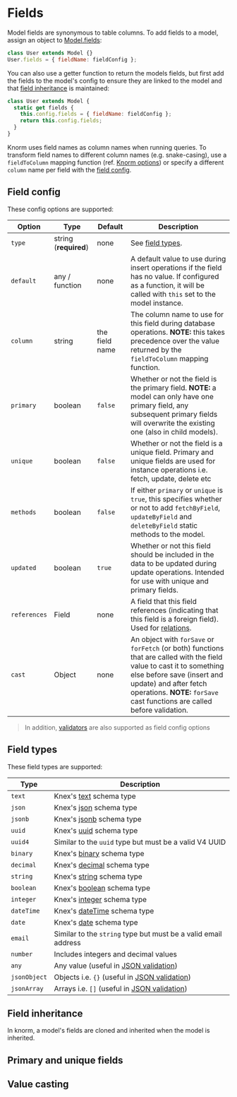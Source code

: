 # Fields

Model fields are synonymous to table columns. To add fields to a model, assign
an object to [Model.fields](api/model.md#modelfields):

```js
class User extends Model {}
User.fields = { fieldName: fieldConfig };
```

You can also use a getter function to return the models fields, but first add
the fields to the model's config to ensure they are linked to the model and that
[field inheritance](#field-inheritance) is maintained:

```js
class User extends Model {
  static get fields {
    this.config.fields = { fieldName: fieldConfig };
    return this.config.fields;
  }
}
```

Knorm uses field names as column names when running queries. To transform field
names to different column names (e.g. snake-casing), use a `fieldToColumn`
mapping function (ref. [Knorm options](api/knorm.md#options)) or specify a
different `column` name per field with the [field config](#field-config).

## Field config

These config options are supported:

| Option       | Type                  | Default        | Description                                                                                                                                                                                                                                               |
| ------------ | --------------------- | -------------- | --------------------------------------------------------------------------------------------------------------------------------------------------------------------------------------------------------------------------------------------------------- |
| `type`       | string (**required**) | none           | See [field types](#field-types).                                                                                                                                                                                                                          |
| `default`    | any / function        | none           | A default value to use during insert operations if the field has no value. If configured as a function, it will be called with `this` set to the model instance.                                                                                          |
| `column`     | string                | the field name | The column name to use for this field during database operations. **NOTE:** this takes precedence over the value returned by the `fieldToColumn` mapping function.                                                                                        |
| `primary`    | boolean               | `false`        | Whether or not the field is the primary field. **NOTE:** a model can only have one primary field, any subsequent primary fields will overwrite the existing one (also in child models).                                                                   |
| `unique`     | boolean               | `false`        | Whether or not the field is a unique field. Primary and unique fields are used for instance operations i.e. fetch, update, delete etc                                                                                                                     |
| `methods`    | boolean               | `false`        | If either `primary` or `unique` is `true`, this specifies whether or not to add `fetchByField`, `updateByField` and `deleteByField` static methods to the model.                                                                                          |
| `updated`    | boolean               | `true`         | Whether or not this field should be included in the data to be updated during update operations. Intended for use with unique and primary fields.                                                                                                         |
| `references` | Field                 | none           | A field that this field references (indicating that this field is a foreign field). Used for [relations](guides/relations.md#relations).                                                                                                                  |
| `cast`       | Object                | none           | An object with `forSave` or `forFetch` (or both) functions that are called with the field value to cast it to something else before save (insert and update) and after fetch operations. **NOTE:** `forSave` cast functions are called before validation. |

> In addition, [validators](guides/validation.md#validators) are also
> supported as field config options

## Field types

These field types are supported:

| Type         | Description                                                                           |
| ------------ | ------------------------------------------------------------------------------------- |
| `text`       | Knex's [text](http://knexjs.org/#Schema-text) schema type                             |
| `json`       | Knex's [json](http://knexjs.org/#Schema-json) schema type                             |
| `jsonb`      | Knex's [jsonb](http://knexjs.org/#Schema-jsonb) schema type                           |
| `uuid`       | Knex's [uuid](http://knexjs.org/#Schema-uuid) schema type                             |
| `uuid4`      | Similar to the `uuid` type but must be a valid V4 UUID                                |
| `binary`     | Knex's [binary](http://knexjs.org/#Schema-binary) schema type                         |
| `decimal`    | Knex's [decimal](http://knexjs.org/#Schema-decimal) schema type                       |
| `string`     | Knex's [string](http://knexjs.org/#Schema-string) schema type                         |
| `boolean`    | Knex's [boolean](http://knexjs.org/#Schema-boolean) schema type                       |
| `integer`    | Knex's [integer](http://knexjs.org/#Schema-integer) schema type                       |
| `dateTime`   | Knex's [dateTime](http://knexjs.org/#Schema-dateTime) schema type                     |
| `date`       | Knex's [date](http://knexjs.org/#Schema-date) schema type                             |
| `email`      | Similar to the `string` type but must be a valid email address                        |
| `number`     | Includes integers and decimal values                                                  |
| `any`        | Any value (useful in [JSON validation](guides/validation.md#json-validation))         |
| `jsonObject` | Objects i.e. `{}` (useful in [JSON validation](guides/validation.md#json-validation)) |
| `jsonArray`  | Arrays i.e. `[]` (useful in [JSON validation](guides/validation.md#json-validation))  |

## Field inheritance

In knorm, a model's fields are cloned and inherited when the model is inherited.

## Primary and unique fields

## Value casting
